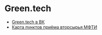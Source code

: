 # Green.tech

- [Green.tech в ВК](https://vk.com/green_tech_mipt)
- [Карта пунктов приёма вторсырья МФТИ](https://diht2016.github.io/green-tech-mipt/map/)

